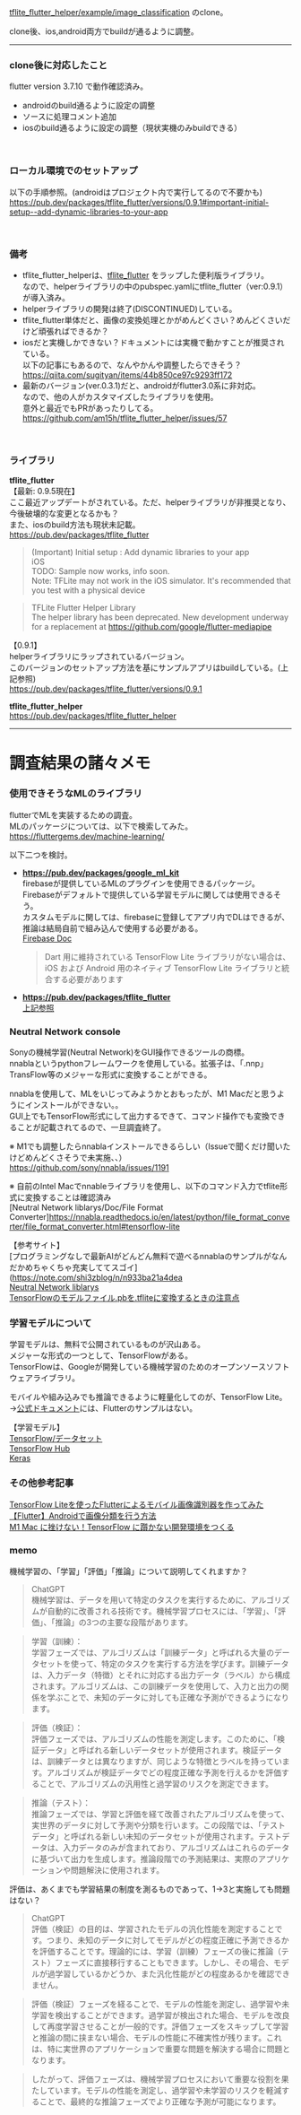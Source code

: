 [tflite_flutter_helper/example/image_classification](https://github.com/am15h/tflite_flutter_helper/tree/master/example/image_classification) のclone。

clone後、ios,android両方でbuildが通るように調整。

----------

### clone後に対応したこと
flutter version 3.7.10 で動作確認済み。
- androidのbuild通るように設定の調整
- ソースに処理コメント追加
- iosのbuild通るように設定の調整（現状実機のみbuildできる）

&nbsp;
### ローカル環境でのセットアップ
以下の手順参照。(androidはプロジェクト内で実行してるので不要かも)  
https://pub.dev/packages/tflite_flutter/versions/0.9.1#important-initial-setup--add-dynamic-libraries-to-your-app

&nbsp;
### 備考
- tflite_flutter_helperは、[tflite_flutter]() をラップした便利版ライブラリ。  
なので、helperライブラリの中のpubspec.yamlにtflite_flutter（ver:0.9.1）が導入済み。
- helperライブラリの開発は終了(DISCONTINUED)している。
- tflite_flutter単体だと、画像の変換処理とかがめんどくさい？めんどくさいだけど頑張ればできるか？
- iosだと実機しかできない？ドキュメントには実機で動かすことが推奨されている。  
  以下の記事にもあるので、なんやかんや調整したらできそう？  
  https://qiita.com/sugityan/items/44b850ce97c9293ff172
- 最新のバージョン(ver.0.3.1)だと、androidがflutter3.0系に非対応。  
  なので、他の人がカスタマイズしたライブラリを使用。  
  意外と最近でもPRがあったりしてる。  
  https://github.com/am15h/tflite_flutter_helper/issues/57


&nbsp;
### ライブラリ
**tflite_flutter**  
【最新: 0.9.5現在】  
ここ最近アップデートがされている。ただ、helperライブラリが非推奨となり、今後破壊的な変更となるかも？  
また、iosのbuild方法も現状未記載。  
https://pub.dev/packages/tflite_flutter  

> (Important) Initial setup : Add dynamic libraries to your app   
iOS  
TODO: Sample now works, info soon.  
Note: TFLite may not work in the iOS simulator. It's recommended that you test with a physical device  

> TFLite Flutter Helper Library  
The helper library has been deprecated. New development underway for a replacement at https://github.com/google/flutter-mediapipe  

【0.9.1】  
helperライブラリにラップされているバージョン。  
このバージョンのセットアップ方法を基にサンプルアプリはbuildしている。(上記参照)  
https://pub.dev/packages/tflite_flutter/versions/0.9.1

**tflite_flutter_helper**  
https://pub.dev/packages/tflite_flutter_helper

-------------------

# 調査結果の諸々メモ
### 使用できそうなMLのライブラリ
flutterでMLを実装するための調査。  
MLのパッケージについては、以下で検索してみた。  
https://fluttergems.dev/machine-learning/  

以下二つを検討。  

- **https://pub.dev/packages/google_ml_kit**  
firebaseが提供しているMLのプラグインを使用できるパッケージ。  
Firebaseがデフォルトで提供している学習モデルに関しては使用できるそう。  
カスタムモデルに関しては、firebaseに登録してアプリ内でDLはできるが、推論は結局自前で組み込んで使用する必要がある。  
[Firebase Doc](https://firebase.google.com/docs/ml/flutter/use-custom-models?hl=ja#3_perform_inference_on_input_data)
  > Dart 用に維持されている TensorFlow Lite ライブラリがない場合は、iOS および Android 用のネイティブ TensorFlow Lite ライブラリと統合する必要があります  

- **https://pub.dev/packages/tflite_flutter**  
[上記参照](https://github.com/tsukamoto1783/tflite_flutter_sample/edit/main/README.md#%E5%82%99%E8%80%83)  

### Neutral Network console
Sonyの機械学習(Neutral Network)をGUI操作できるツールの商標。  
nnablaというpythonフレームワークを使用している。拡張子は、「.nnp」  
TransFlow等のメジャーな形式に変換することができる。  

nnablaを使用して、MLをいじってみようかとおもったが、M1 Macだと思うようにインストールができない。。  
GUI上でもTensorFlow形式にして出力するできて、コマンド操作でも変換できることが記載されてるので、一旦調査終了。  

※ M1でも調整したらnnablaインストールできるらしい（Issueで聞くだけ聞いたけどめんどくさそうで未実施、、）  
https://github.com/sony/nnabla/issues/1191

※ 自前のIntel Macでnnableライブラリを使用し、以下のコマンド入力でtflite形式に変換することは確認済み  
[Neutral Network liblarys/Doc/File Format Converter]https://nnabla.readthedocs.io/en/latest/python/file_format_converter/file_format_converter.html#tensorflow-lite  

【参考サイト】  
[プログラミングなしで最新AIがどんどん無料で遊べるnnablaのサンプルがなんだかめちゃくちゃ充実しててスゴイ](https://note.com/shi3zblog/n/n933ba21a4dea  
[Neutral Network liblarys](https://nnabla.org/ja/)  
[TensorFlowのモデルファイル.pbを.tfliteに変換するときの注意点](https://rightcode.co.jp/blog/information-technology/tensorflow-model-file-conversion-important-point)  

### 学習モデルについて
学習モデルは、無料で公開されているものが沢山ある。  
メジャーな形式の一つとして、TensorFlowがある。  
TensorFlowは、Googleが開発している機械学習のためのオープンソースソフトウェアライブラリ。  

モバイルや組み込みでも推論できるように軽量化してのが、TensorFlow Lite。  
→[公式ドキュメント](https://www.tensorflow.org/?hl=ja)には、Flutterのサンプルはない。

【学習モデル】  
[TensorFlow/データセット](https://www.tensorflow.org/datasets/catalog/overview?hl=ja)  
[TensorFlow Hub](https://tfhub.dev/)  
[Keras](https://keras.io/ja/)  


### その他参考記事
[TensorFlow Liteを使ったFlutterによるモバイル画像識別器を作ってみた](https://future-architect.github.io/articles/20220321a/)  
[【Flutter】Androidで画像分類を行う方法](https://koubou-rei.com/entry/flutter-imgclass)  
[M1 Mac に挫けない！TensorFlow に躓かない開発環境をつくる](https://data.gunosy.io/entry/tensorflow_on_m1)  

### memo
機械学習の、「学習」「評価」「推論」について説明してくれますか？  

> ChatGPT  
機械学習は、データを用いて特定のタスクを実行するために、アルゴリズムが自動的に改善される技術です。機械学習プロセスには、「学習」、「評価」、「推論」の3つの主要な段階があります。  

> 学習（訓練）：  
学習フェーズでは、アルゴリズムは「訓練データ」と呼ばれる大量のデータセットを使って、特定のタスクを実行する方法を学びます。訓練データは、入力データ（特徴）とそれに対応する出力データ（ラベル）から構成されます。アルゴリズムは、この訓練データを使用して、入力と出力の関係を学ぶことで、未知のデータに対しても正確な予測ができるようになります。  

> 評価（検証）：  
評価フェーズでは、アルゴリズムの性能を測定します。このために、「検証データ」と呼ばれる新しいデータセットが使用されます。検証データは、訓練データとは異なりますが、同じような特徴とラベルを持っています。アルゴリズムが検証データでどの程度正確な予測を行えるかを評価することで、アルゴリズムの汎用性と過学習のリスクを測定できます。  

> 推論（テスト）：  
推論フェーズでは、学習と評価を経て改善されたアルゴリズムを使って、実世界のデータに対して予測や分類を行います。この段階では、「テストデータ」と呼ばれる新しい未知のデータセットが使用されます。テストデータは、入力データのみが含まれており、アルゴリズムはこれらのデータに基づいて出力を生成します。推論段階での予測結果は、実際のアプリケーションや問題解決に使用されます。  

評価は、あくまでも学習結果の制度を測るものであって、1→3と実施しても問題はない？

> ChatGPT  
評価（検証）の目的は、学習されたモデルの汎化性能を測定することです。つまり、未知のデータに対してモデルがどの程度正確に予測できるかを評価することです。理論的には、学習（訓練）フェーズの後に推論（テスト）フェーズに直接移行することもできます。しかし、その場合、モデルが過学習しているかどうか、また汎化性能がどの程度あるかを確認できません。  

> 評価（検証）フェーズを経ることで、モデルの性能を測定し、過学習や未学習を検出することができます。過学習が検出された場合、モデルを改良して再度学習させることが一般的です。評価フェーズをスキップして学習と推論の間に挟まない場合、モデルの性能に不確実性が残ります。これは、特に実世界のアプリケーションで重要な問題を解決する場合に問題となります。  

> したがって、評価フェーズは、機械学習プロセスにおいて重要な役割を果たしています。モデルの性能を測定し、過学習や未学習のリスクを軽減することで、最終的な推論フェーズでより正確な予測が可能になります。  

